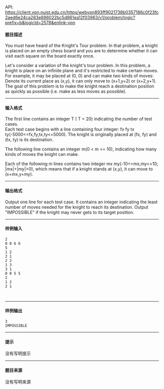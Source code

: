 API: https://client.vpn.nuist.edu.cn/https/webvpn893ff9021738b0357186c0f23fc2aed6e24ca283e886022bc5d861ea12f03963/v1/problem/logic?prefix=b&logicId=2578&enlink-vpn

#### 题目描述

You must have heard of the Knight's Tour problem. In that problem, a knight is placed on an empty chess board and you are to determine whether it can visit each square on the board exactly once.  
  
Let's consider a variation of the knight's tour problem. In this problem, a knight is place on an infinite plane and it's restricted to make certain moves. For example, it may be placed at (0, 0) and can make two kinds of moves: Denote its current place as (x,y), it can only move to (x+1,y+2) or (x+2,y+1). The goal of this problem is to make the knight reach a destination position as quickly as possible (i.e. make as less moves as possible).

---

#### 输入格式

The first line contains an integer T ( T < 20) indicating the number of test cases.  
Each test case begins with a line containing four integer: fx fy tx ty(-5000<=fx,fy,tx,ty<=5000). The knight is originally placed at (fx, fy) and (tx, ty) is its destination.  
  
The following line contains an integer m(0 < m <= 10), indicating how many kinds of moves the knight can make.  
  
Each of the following m lines contains two integer mx my(-10<=mx,my<=10; |mx|+|my|>0), which means that if a knight stands at (x,y), it can move to (x+mx,y+my).

---

#### 输出格式

Output one line for each test case. It contains an integer indicating the least number of moves needed for the knight to reach its destination. Output "IMPOSSIBLE" if the knight may never gets to its target position.

---

#### 样例输入
```
2
0 0 6 6
5
1 2
2 1
2 2
1 3
3 1
0 0 5 5
2
1 2
2 1



```

---

#### 样例输出
```
3
IMPOSSIBLE

```

---

#### 提示

没有写明提示

---

#### 题目来源

没有写明来源